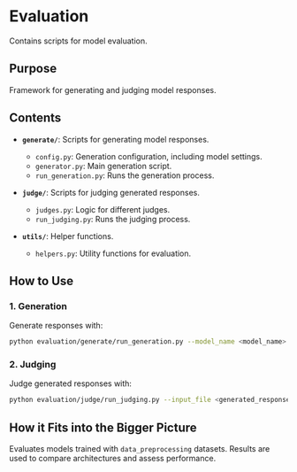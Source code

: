 # Evaluation

Contains scripts for model evaluation.

## Purpose

Framework for generating and judging model responses.

## Contents

- **`generate/`**: Scripts for generating model responses.  
  - `config.py`: Generation configuration, including model settings.  
  - `generator.py`: Main generation script.  
  - `run_generation.py`: Runs the generation process.  

- **`judge/`**: Scripts for judging generated responses.  
  - `judges.py`: Logic for different judges.  
  - `run_judging.py`: Runs the judging process.  

- **`utils/`**: Helper functions.  
  - `helpers.py`: Utility functions for evaluation.  

## How to Use

### 1. Generation

Generate responses with:

```bash
python evaluation/generate/run_generation.py --model_name <model_name> --input_file <input_file> --output_dir <output_dir>
```

### 2. Judging

Judge generated responses with:

```bash
python evaluation/judge/run_judging.py --input_file <generated_responses> --output_dir <output_dir>
```

## How it Fits into the Bigger Picture

Evaluates models trained with `data_preprocessing` datasets. Results are used to compare architectures and assess performance.